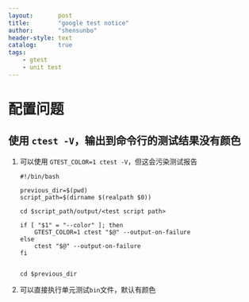 ```yaml
---
layout:       post
title:        "google test notice"
author:       "shensunbo"
header-style: text
catalog:      true
tags:
    - gtest
    - unit test
---
```

# 配置问题
## 使用 `ctest -V`，输出到命令行的测试结果没有颜色 
1. 可以使用 `GTEST_COLOR=1 ctest -V`，但这会污染测试报告 
    ```
    #!/bin/bash

    previous_dir=$(pwd)
    script_path=$(dirname $(realpath $0))

    cd $script_path/output/<test script path>

    if [ "$1" = "--color" ]; then
        GTEST_COLOR=1 ctest "$@" --output-on-failure
    else
        ctest "$@" --output-on-failure
    fi


    cd $previous_dir
    ```
2. 可以直接执行单元测试`bin`文件，默认有颜色

